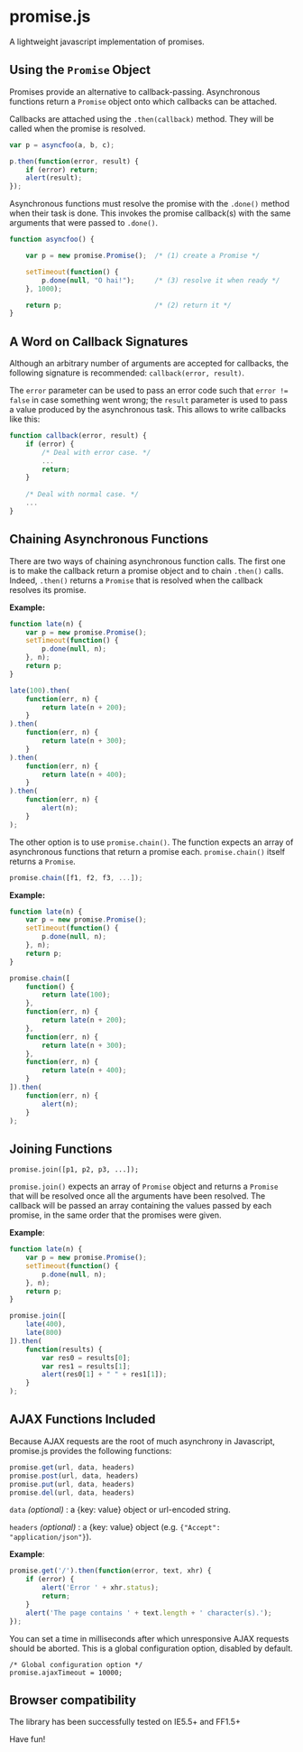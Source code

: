 # promise.js

A lightweight javascript implementation of promises.

## Using the `Promise` Object

Promises provide an alternative to callback-passing. Asynchronous functions return a `Promise` object onto which callbacks can be attached.

Callbacks are attached using the `.then(callback)` method. They will be called when the promise is resolved.

```js
var p = asyncfoo(a, b, c);

p.then(function(error, result) {
    if (error) return;
    alert(result);
});
```

Asynchronous functions must resolve the promise with the `.done()` method when their task is done. This invokes the promise callback(s) with the same arguments that were passed to `.done()`.

```js
function asyncfoo() {

    var p = new promise.Promise();  /* (1) create a Promise */

    setTimeout(function() {
        p.done(null, "O hai!");     /* (3) resolve it when ready */
    }, 1000);

    return p;                       /* (2) return it */
}
```

## A Word on Callback Signatures

Although an arbitrary number of arguments are accepted for callbacks, the following signature is recommended: `callback(error, result)`.

The `error` parameter can be used to pass an error code such that `error != false` in case something went wrong; the `result` parameter is used to pass a value produced by the asynchronous task. This allows to write callbacks like this:

```js
function callback(error, result) {
    if (error) {
        /* Deal with error case. */
        ...
        return;
    }
       
    /* Deal with normal case. */
    ...
}
```

## Chaining Asynchronous Functions

There are two ways of chaining asynchronous function calls. The first one is to make the callback return a promise object and to chain `.then()` calls. Indeed, `.then()` returns a `Promise` that is resolved when the callback resolves its promise.

**Example:**

```js
function late(n) {
    var p = new promise.Promise();
    setTimeout(function() {
        p.done(null, n);
    }, n);
    return p;
}

late(100).then(
    function(err, n) {
        return late(n + 200);
    }
).then(
    function(err, n) {
        return late(n + 300);
    }
).then(
    function(err, n) {
        return late(n + 400);
    }
).then(
    function(err, n) {
        alert(n);
    }
);
```

The other option is to use `promise.chain()`. The function expects an array of asynchronous functions that return a promise each. `promise.chain()` itself returns a `Promise`.

```js
promise.chain([f1, f2, f3, ...]);
```

**Example:**

```js
function late(n) {
    var p = new promise.Promise();
    setTimeout(function() {
        p.done(null, n);
    }, n);
    return p;
}

promise.chain([
    function() {
        return late(100);
    },
    function(err, n) {
        return late(n + 200);
    },
    function(err, n) {
        return late(n + 300);
    },
    function(err, n) {
        return late(n + 400);
    }
]).then(
    function(err, n) {
        alert(n);
    }
);
```

## Joining Functions

    promise.join([p1, p2, p3, ...]);

`promise.join()` expects an array of `Promise` object and returns a `Promise` that will be resolved once all the arguments have been resolved. The callback will be passed an array containing the values passed by each promise, in the same order that the promises were given. 

**Example**:

```js
function late(n) {
    var p = new promise.Promise();
    setTimeout(function() {
        p.done(null, n);
    }, n);
    return p;
}

promise.join([
    late(400),
    late(800)
]).then(
    function(results) {
        var res0 = results[0];
        var res1 = results[1];
        alert(res0[1] + " " + res1[1]);
    }
);
```

## AJAX Functions Included

Because AJAX requests are the root of much asynchrony in Javascript, promise.js provides the following functions:

```js
promise.get(url, data, headers)
promise.post(url, data, headers)
promise.put(url, data, headers)
promise.del(url, data, headers)
```

`data` *(optional)* : a {key: value} object or url-encoded string.

`headers` *(optional)* :  a {key: value} object (e.g. `{"Accept": "application/json"}`).

**Example**:

```js
promise.get('/').then(function(error, text, xhr) {
    if (error) {
        alert('Error ' + xhr.status);
        return;
    }
    alert('The page contains ' + text.length + ' character(s).');
});
```

You can set a time in milliseconds after which unresponsive AJAX
requests should be aborted. This is a global configuration option,
disabled by default.

    /* Global configuration option */
    promise.ajaxTimeout = 10000;


## Browser compatibility

The library has been successfully tested on IE5.5+ and FF1.5+


Have fun!
